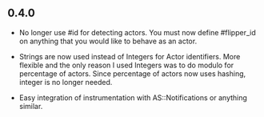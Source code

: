 ## 0.4.0

* No longer use #id for detecting actors. You must now define #flipper_id on
  anything that you would like to behave as an actor.

* Strings are now used instead of Integers for Actor identifiers. More flexible
  and the only reason I used Integers was to do modulo for percentage of actors.
  Since percentage of actors now uses hashing, integer is no longer needed.

* Easy integration of instrumentation with AS::Notifications or anything similar.
